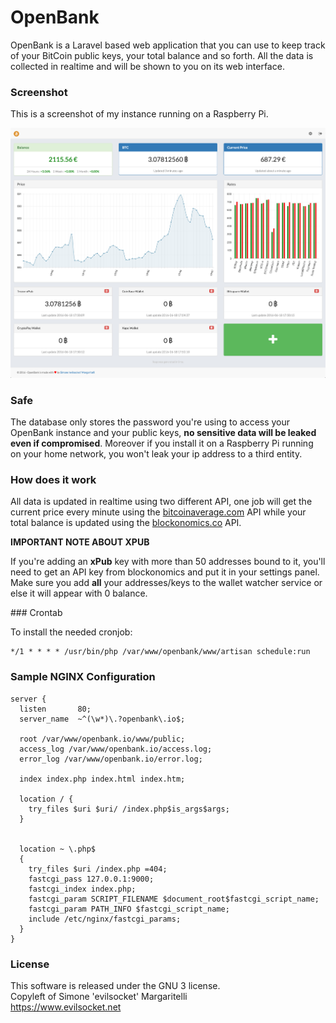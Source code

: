 # OpenBank

OpenBank is a Laravel based web application that you can use to keep track of your BitCoin public keys, your total balance and so forth.
All the data is collected in realtime and will be shown to you on its web interface.

### Screenshot

This is a screenshot of my instance running on a Raspberry Pi.

![Screenshot](/screenshot.png?raw=true)

### Safe

The database only stores the password you're using to access your OpenBank instance and your public keys, **no sensitive data will be leaked even if compromised**.
Moreover if you install it on a Raspberry Pi running on your home network, you won't leak your ip address to a third entity.

### How does it work

All data is updated in realtime using two different API, one job will get the current price every minute using the [bitcoinaverage.com](https//bitcoinaverage.com/) API while your total balance is updated using the [blockonomics.co](https://www.blockonomics.co/) API.

**IMPORTANT NOTE ABOUT XPUB**

If you're adding an **xPub** key with more than 50 addresses bound to it, you'll need to get an API key from blockonomics and put it in your settings panel. Make sure you add **all** your addresses/keys to the wallet watcher service or else it will appear with 0 balance.

### Crontab

To install the needed cronjob:

    */1 * * * * /usr/bin/php /var/www/openbank/www/artisan schedule:run

### Sample NGINX Configuration

    server {
      listen       80;
      server_name  ~^(\w*)\.?openbank\.io$;

      root /var/www/openbank.io/www/public;
      access_log /var/www/openbank.io/access.log;
      error_log /var/www/openbank.io/error.log;

      index index.php index.html index.htm;

      location / {
        try_files $uri $uri/ /index.php$is_args$args;
      }


      location ~ \.php$
      {
        try_files $uri /index.php =404;
        fastcgi_pass 127.0.0.1:9000;
        fastcgi_index index.php;
        fastcgi_param SCRIPT_FILENAME $document_root$fastcgi_script_name;
        fastcgi_param PATH_INFO $fastcgi_script_name;
        include /etc/nginx/fastcgi_params;
      }
    }

### License

This software is released under the GNU 3 license.  
Copyleft of Simone 'evilsocket' Margaritelli  
https://www.evilsocket.net    
